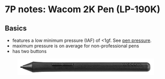 # 7P notes: Wacom 2K Pen (LP-190K)

## Basics

* features a low minimum pressure (IAF) of <1gf. See [pen pressure](../../../guides/core-features/pen-pressure.md).&#x20;
* maximum pressure is on average for non-professional pens&#x20;
* has two buttons



<figure><img src="../../../.gitbook/assets/Wacom 2K Pen (LP-190K).jpg" alt=""><figcaption></figcaption></figure>
